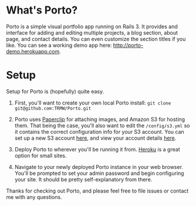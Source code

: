 # What's Porto?

Porto is a simple visual portfolio app running on Rails 3. It provides and interface for adding and editing multiple projects, a blog section, about page, and contact details. You can even customize the section titles if you like. You can see a working demo app here: http://porto-demo.herokuapp.com.

# Setup

Setup for Porto is (hopefully) quite easy.

1. First, you'll want to create your own local Porto install:
`git clone git@github.com:TRMW/Porto.git`
  
2. Porto uses [Paperclip](https://github.com/thoughtbot/paperclip) for attaching images, and Amazon S3 for hosting them. That being the case, you'll also want to edit the `/config/s3.yml` so it contains the correct configuration info for your S3 account. You can set up a new S3 account [here](http://aws.amazon.com), and view your account details [here](https://aws-portal.amazon.com/gp/aws/manageYourAccount).

3. Deploy Porto to wherever you'll be running it from. [Heroku](http://www.heroku.com) is a great option for small sites.

4. Navigate to your newly deployed Porto instance in your web browser. You'll be prompted to set your admin password and begin configuring your site. It should be pretty self-explanatory from there.

Thanks for checking out Porto, and please feel free to file issues or contact me with any questions.
